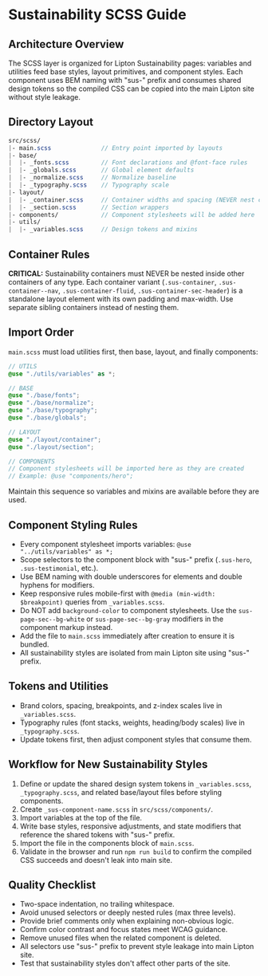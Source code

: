 # Sustainability SCSS Guide

## Architecture Overview
The SCSS layer is organized for Lipton Sustainability pages: variables and utilities feed base styles, layout primitives, and component styles. Each component uses BEM naming with "sus-" prefix and consumes shared design tokens so the compiled CSS can be copied into the main Lipton site without style leakage.

## Directory Layout
```scss
src/scss/
|- main.scss              // Entry point imported by layouts
|- base/
|  |- _fonts.scss         // Font declarations and @font-face rules
|  |- _globals.scss       // Global element defaults
|  |- _normalize.scss     // Normalize baseline
|  |- _typography.scss    // Typography scale
|- layout/
|  |- _container.scss     // Container widths and spacing (NEVER nest containers!)
|  |- _section.scss       // Section wrappers
|- components/            // Component stylesheets will be added here
|- utils/
|  |- _variables.scss     // Design tokens and mixins
```

## Container Rules
**CRITICAL:** Sustainability containers must NEVER be nested inside other containers of any type. Each container variant (`.sus-container`, `.sus-container--nav`, `.sus-container-fluid`, `.sus-container-sec-header`) is a standalone layout element with its own padding and max-width. Use separate sibling containers instead of nesting them.

## Import Order
`main.scss` must load utilities first, then base, layout, and finally components:
```scss
// UTILS
@use "./utils/variables" as *;

// BASE
@use "./base/fonts";
@use "./base/normalize";
@use "./base/typography";
@use "./base/globals";

// LAYOUT
@use "./layout/container";
@use "./layout/section";

// COMPONENTS
// Component stylesheets will be imported here as they are created
// Example: @use "components/hero";
```
Maintain this sequence so variables and mixins are available before they are used.

## Component Styling Rules
- Every component stylesheet imports variables: `@use "../utils/variables" as *;`
- Scope selectors to the component block with "sus-" prefix (`.sus-hero`, `.sus-testimonial`, etc.).
- Use BEM naming with double underscores for elements and double hyphens for modifiers.
- Keep responsive rules mobile-first with `@media (min-width: $breakpoint)` queries from `_variables.scss`.
- Do NOT add `background-color` to component stylesheets. Use the `sus-page-sec--bg-white` or `sus-page-sec--bg-gray` modifiers in the component markup instead.
- Add the file to `main.scss` immediately after creation to ensure it is bundled.
- All sustainability styles are isolated from main Lipton site using "sus-" prefix.

## Tokens and Utilities
- Brand colors, spacing, breakpoints, and z-index scales live in `_variables.scss`.
- Typography rules (font stacks, weights, heading/body scales) live in `_typography.scss`.
- Update tokens first, then adjust component styles that consume them.

## Workflow for New Sustainability Styles
1. Define or update the shared design system tokens in `_variables.scss`, `_typography.scss`, and related base/layout files before styling components.
2. Create `_sus-component-name.scss` in `src/scss/components/`.
3. Import variables at the top of the file.
4. Write base styles, responsive adjustments, and state modifiers that reference the shared tokens with "sus-" prefix.
5. Import the file in the components block of `main.scss`.
6. Validate in the browser and run `npm run build` to confirm the compiled CSS succeeds and doesn't leak into main site.

## Quality Checklist
- Two-space indentation, no trailing whitespace.
- Avoid unused selectors or deeply nested rules (max three levels).
- Provide brief comments only when explaining non-obvious logic.
- Confirm color contrast and focus states meet WCAG guidance.
- Remove unused files when the related component is deleted.
- All selectors use "sus-" prefix to prevent style leakage into main Lipton site.
- Test that sustainability styles don't affect other parts of the site.



